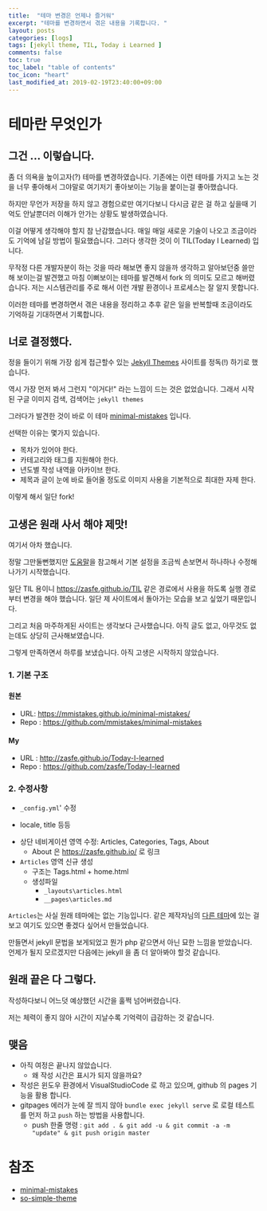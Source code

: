 ```yaml
---
title:  "테마 변경은 언제나 즐거워"
excerpt: "테마를 변경하면서 겪은 내용을 기록합니다. "
layout: posts
categories: [logs]
tags: [jekyll theme, TIL, Today i Learned ]
comments: false
toc: true
toc_label: "table of contents"
toc_icon: "heart"
last_modified_at: 2019-02-19T23:40:00+09:00
---
```



# 테마란 무엇인가


## 그건 ... 이렇습니다.

좀 더 의욕을 높이고자(?) 테마를 변경하였습니다. 기존에는 이런 테마를 가지고 노는 것을 너무 좋아해서 그야말로 여기저기 좋아보이는 기능을 붙이는걸 좋아했습니다. 

하지만 무언가 저장을 하지 않고 경험으로만 여기다보니 다시금 같은 걸 하고 싶을때 기억도 안날뿐더러 이해가 안가는 상황도 발생하였습니다.

이걸 어떻게 생각해야 할지 참 난감했습니다. 매일 매일 새로운 기술이 나오고 조금이라도 기억에 남길 방법이 필요했습니다. 그러다 생각한 것이 이 TIL(Today I Learned) 입니다.

무작정 다른 개발자분이 하는 것을 따라 해보면 좋지 않을까 생각하고 알아보던중 쓸만해 보이는걸 발견했고 마침 이뻐보이는 테마를 발견해서 fork 의 의미도 모르고 해버렸습니다. 저는 시스템관리를 주로 해서 이런 개발 환경이나 프로세스는 잘 알지 못합니다.

이러한 테마를 변경하면서 겪은 내용을 정리하고 추후 같은 일을 반복할때 조금이라도 기억하길 기대하면서 기록합니다.

## 너로 결정했다.

정을 들이기 위해 가장 쉽게 접근할수 있는 [Jekyll Themes](http://jekyllthemes.org/) 사이트를 정독(!) 하기로 했습니다.


역시 가장 먼저 봐서 그런지 "이거다!" 라는 느낌이 드는 것은 없었습니다. 그래서 시작된 구글 이미지 검색, 검색어는 ``jekyll themes``


그러다가 발견한 것이 바로 이 테마 [minimal-mistakes](https://mmistakes.github.io/minimal-mistakes/) 입니다. 


선택한 이유는 몇가지 있습니다.

* 목차가 있어야 한다.
* 카테고리와 태그를 지원해야 한다.
* 년도별 작성 내역을 아카이브 한다.
* 제목과 글이 눈에 바로 들어올 정도로 이미지 사용을 기본적으로 최대한 자제 한다.


이렇게 해서 일단 fork!


## 고생은 원래 사서 해야 제맛!

여기서 아차 했습니다.

정말 그만둘뻔했지만 [도움말](https://mmistakes.github.io/minimal-mistakes/docs/quick-start-guide/)을 참고해서 기본 설정을 조금씩 손보면서 하나하나 수정해나가기 시작했습니다.

일단 TIL 용이니 https://zasfe.github.io/TIL 같은 경로에서 사용을 하도록 실행 경로부터 변경을 해야 했습니다. 일단 제 사이트에서 돌아가는 모습을 보고 싶었기 때문입니다.

그리고 처음 마주하게된 사이트는 생각보다 근사했습니다. 아직 글도 없고, 아무것도 없는데도 상당히 근사해보였습니다.

그렇게 만족하면서 하루를 보냈습니다. 아직 고생은 시작하지 않았습니다.


### 1. 기본 구조

#### 원본
- URL: https://mmistakes.github.io/minimal-mistakes/
- Repo : https://github.com/mmistakes/minimal-mistakes

#### My
- URL : http://zasfe.github.io/Today-I-learned
- Repo : https://github.com/zasfe/Today-I-learned


### 2. 수정사항
-  ``_config.yml``' 수정
  * locale, title 등등
- 상단 네비게이션 영역 수정: Articles, Categories, Tags, About
  * About 은 https://zasfe.github.io/ 로 링크
- ``Articles`` 영역 신규 생성
  * 구조는 Tags.html + home.html
  * 생성파일
    *  ``_layouts\articles.html``
    * ``__pages\articles.md``

``Articles``는 사실 원래 테마에는 없는 기능입니다. 같은 제작자님의 [다른 테마](https://github.com/mmistakes/so-simple-theme)에 있는 걸 보고 여기도 있으면 좋겠다 싶어서 만들었습니다.

만들면서 jekyll 문법을 보게되었고 뭔가 php 같으면서 아닌 묘한 느낌을 받았습니다. 언제가 될지 모르겠지만 다음에는 jekyll 을 좀 더 알아봐야 할것 같습니다.


## 원래 끝은 다 그렇다.  

작성하다보니 어느덧 예상했던 시간을 훌쩍 넘어버렸습니다. 

저는 체력이 좋지 않아 시간이 지날수록 기억력이 급감하는 것 같습니다.

## 맺음

* 아직 여정은 끝나지 않았습니다.
  * 왜 작성 시간은 표시가 되지 않을까요?
* 작성은 윈도우 환경에서 VisualStudioCode 로 하고 있으며, github 의 pages 기능을 활용 합니다.
* gitpages 에러가 눈에 잘 띄지 않아 ``bundle exec jekyll serve`` 로 로컬 테스트를 먼저 하고 ``push`` 하는 방법을 사용합니다.
  * push 한줄 명령 : ``git add . & git add -u & git commit -a -m "update" & git push origin master``

# 참조
* [minimal-mistakes](https://mmistakes.github.io/minimal-mistakes/)
* [so-simple-theme](https://github.com/mmistakes/so-simple-theme)